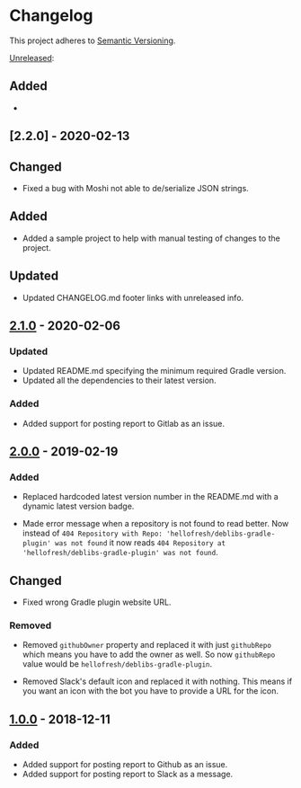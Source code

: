 # Changelog

This project adheres to [Semantic Versioning](https://semver.org/spec/v2.0.0.html).

[Unreleased]:

## Added
-

## [2.2.0] - 2020-02-13

## Changed
- Fixed a bug with Moshi not able to de/serialize JSON strings.

## Added
- Added a sample project to help with manual testing of changes to the project.

## Updated
- Updated CHANGELOG.md footer links with unreleased info.

## [2.1.0] - 2020-02-06

### Updated
- Updated README.md specifying the minimum required Gradle version.
- Updated all the dependencies to their latest version.

### Added
- Added support for posting report to Gitlab as an issue.

## [2.0.0] - 2019-02-19

### Added
- Replaced hardcoded latest version number in the README.md with a dynamic latest version badge.

- Made error message when a repository is not found to read better. Now instead of `404 Repository with Repo: 'hellofresh/deblibs-gradle-plugin' was not found` it now reads `404 Repository at 'hellofresh/deblibs-gradle-plugin' was not found`.

## Changed
- Fixed wrong Gradle plugin website URL.

### Removed
-  Removed `githubOwner` property and replaced it with just `githubRepo` which means you have to add
the owner as well. So now `githubRepo` value would be `hellofresh/deblibs-gradle-plugin`.

-  Removed Slack's default icon and replaced it with nothing. This means if you want an icon with the
bot you have to provide a URL for the icon.

## [1.0.0] - 2018-12-11
### Added
- Added support for posting report to Github as an issue.
- Added support for posting report to Slack as a message.

[Unreleased]: https://github.com/hellofresh/deblibs-gradle-plugin/compare/2.1.0...HEAD
[2.1.0]: https://github.com/hellofresh/deblibs-gradle-plugin/compare/2.0.0...2.1.0
[2.0.0]: https://github.com/hellofresh/deblibs-gradle-plugin/compare/1.0.0...2.0.0
[1.0.0]: https://github.com/hellofresh/deblibs-gradle-plugin/compare/04fd121...1.0.0
